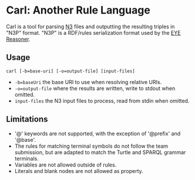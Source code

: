 # Carl: Another Rule Language

Carl is a tool for parsing [N3](http://www.w3.org/TeamSubmission/n3/) files and outputting the resulting triples in "N3P" format.
"N3P" is a RDF/rules serialization format used by the [EYE Reasoner](http://github.com/josd/eye).

## Usage

`carl [-b=base-uri] [-o=output-file] [input-files]`

* `-b=baseUri` the base URI to use when resolving relative URIs.
* `-o=output-file` where the results are written, write to stdout when omitted.
* `input-files` the N3 input files to process, read from stdin when omitted.

## Limitations

* '@' keywords are not supported, with the exception of '@prefix' and '@base'.
* The rules for matching terminal symbols do not follow the team submission, but are adapted to match the Turtle and SPARQL grammar terminals.
* Variables are not allowed outside of rules.
* Literals and blank nodes are not allowed as property.

